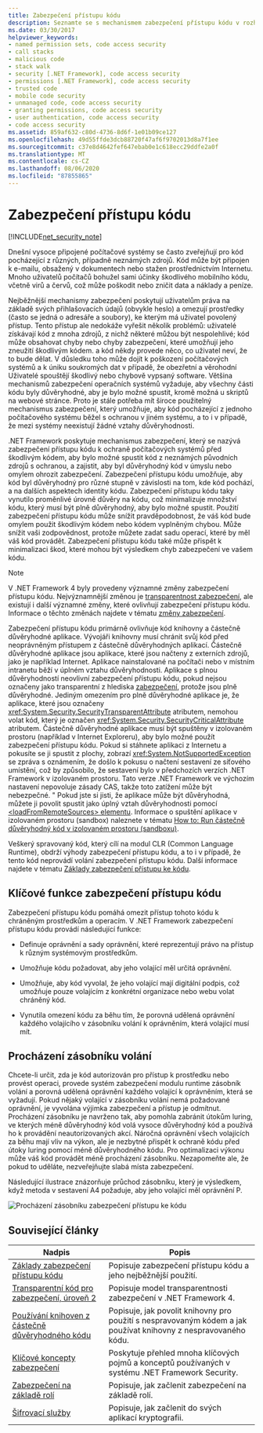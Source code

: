 ```yaml
---
title: Zabezpečení přístupu kódu
description: Seznamte se s mechanismem zabezpečení přístupu kódu v rozhraní .NET, který pomáhá chránit počítačové systémy před škodlivým mobilním kódem.
ms.date: 03/30/2017
helpviewer_keywords:
- named permission sets, code access security
- call stacks
- malicious code
- stack walk
- security [.NET Framework], code access security
- permissions [.NET Framework], code access security
- trusted code
- mobile code security
- unmanaged code, code access security
- granting permissions, code access security
- user authentication, code access security
- code access security
ms.assetid: 859af632-c80d-4736-8d6f-1e01b09ce127
ms.openlocfilehash: 49d55ffde3dcb88720f47af6f9702013d8a7f1ee
ms.sourcegitcommit: c37e8d4642fef647ebab0e1c618ecc29ddfe2a0f
ms.translationtype: MT
ms.contentlocale: cs-CZ
ms.lasthandoff: 08/06/2020
ms.locfileid: "87855865"
---
```

# <a name="code-access-security"></a>Zabezpečení přístupu kódu

[!INCLUDE[net_security_note](../../../includes/net-security-note-md.md)]  
  
 Dnešní vysoce připojené počítačové systémy se často zveřejňují pro kód pocházející z různých, případně neznámých zdrojů. Kód může být připojen k e-mailu, obsažený v dokumentech nebo stažen prostřednictvím Internetu. Mnoho uživatelů počítačů bohužel sami účinky škodlivého mobilního kódu, včetně virů a červů, což může poškodit nebo zničit data a náklady a peníze.  
  
 Nejběžnější mechanismy zabezpečení poskytují uživatelům práva na základě svých přihlašovacích údajů (obvykle heslo) a omezují prostředky (často se jedná o adresáře a soubory), ke kterým má uživatel povolený přístup. Tento přístup ale nedokáže vyřešit několik problémů: uživatelé získávají kód z mnoha zdrojů, z nichž některé můžou být nespolehlivé; kód může obsahovat chyby nebo chyby zabezpečení, které umožňují jeho zneužití škodlivým kódem. a kód někdy provede něco, co uživatel neví, že to bude dělat. V důsledku toho může dojít k poškození počítačových systémů a k úniku soukromých dat v případě, že obezřetní a věrohodní Uživatelé spouštějí škodlivý nebo chybově vypsaný software. Většina mechanismů zabezpečení operačních systémů vyžaduje, aby všechny části kódu byly důvěryhodné, aby je bylo možné spustit, kromě možná u skriptů na webové stránce. Proto je stále potřeba mít široce použitelný mechanismus zabezpečení, který umožňuje, aby kód pocházející z jednoho počítačového systému běžel s ochranou v jiném systému, a to i v případě, že mezi systémy neexistují žádné vztahy důvěryhodnosti.  
  
 .NET Framework poskytuje mechanismus zabezpečení, který se nazývá zabezpečení přístupu kódu k ochraně počítačových systémů před škodlivým kódem, aby bylo možné spustit kód z neznámých původních zdrojů s ochranou, a zajistit, aby byl důvěryhodný kód v úmyslu nebo omylem ohrozit zabezpečení. Zabezpečení přístupu kódu umožňuje, aby kód byl důvěryhodný pro různé stupně v závislosti na tom, kde kód pochází, a na dalších aspektech identity kódu. Zabezpečení přístupu kódu taky vynutilo proměnlivé úrovně důvěry na kódu, což minimalizuje množství kódu, který musí být plně důvěryhodný, aby bylo možné spustit. Použití zabezpečení přístupu kódu může snížit pravděpodobnost, že váš kód bude omylem použit škodlivým kódem nebo kódem vyplněným chybou. Může snížit vaši zodpovědnost, protože můžete zadat sadu operací, které by měl váš kód provádět. Zabezpečení přístupu kódu také může přispět k minimalizaci škod, které mohou být výsledkem chyb zabezpečení ve vašem kódu.  
  
> [!NOTE]
> V .NET Framework 4 byly provedeny významné změny zabezpečení přístupu kódu. Nejvýznamnější změnou je [transparentnost zabezpečení](security-transparent-code.md), ale existují i další významné změny, které ovlivňují zabezpečení přístupu kódu. Informace o těchto změnách najdete v tématu [změny zabezpečení](https://docs.microsoft.com/previous-versions/dotnet/framework/security/security-changes).  
  
 Zabezpečení přístupu kódu primárně ovlivňuje kód knihovny a částečně důvěryhodné aplikace. Vývojáři knihovny musí chránit svůj kód před neoprávněným přístupem z částečně důvěryhodných aplikací. Částečně důvěryhodné aplikace jsou aplikace, které jsou načteny z externích zdrojů, jako je například Internet. Aplikace nainstalované na počítači nebo v místním intranetu běží v úplném vztahu důvěryhodnosti. Aplikace s plnou důvěryhodností neovlivní zabezpečení přístupu kódu, pokud nejsou označeny jako transparentní z hlediska [zabezpečení](security-transparent-code.md), protože jsou plně důvěryhodné. Jediným omezením pro plně důvěryhodné aplikace je, že aplikace, které jsou označeny <xref:System.Security.SecurityTransparentAttribute> atributem, nemohou volat kód, který je označen <xref:System.Security.SecurityCriticalAttribute> atributem. Částečně důvěryhodné aplikace musí být spuštěny v izolovaném prostoru (například v Internet Exploreru), aby bylo možné použít zabezpečení přístupu kódu. Pokud si stáhnete aplikaci z Internetu a pokusíte se ji spustit z plochy, zobrazí <xref:System.NotSupportedException> se zpráva s oznámením, že došlo k pokusu o načtení sestavení ze síťového umístění, což by způsobilo, že sestavení bylo v předchozích verzích .NET Framework v izolovaném prostoru. Tato verze .NET Framework ve výchozím nastavení nepovoluje zásady CAS, takže toto zatížení může být nebezpečné. " Pokud jste si jisti, že aplikace může být důvěryhodná, můžete ji povolit spustit jako úplný vztah důvěryhodnosti pomocí [ \<loadFromRemoteSources> elementu](../configure-apps/file-schema/runtime/loadfromremotesources-element.md). Informace o spuštění aplikace v izolovaném prostoru (sandbox) naleznete v tématu [How to: Run částečně důvěryhodný kód v izolovaném prostoru (sandboxu)](how-to-run-partially-trusted-code-in-a-sandbox.md).  
  
 Veškerý spravovaný kód, který cílí na modul CLR (Common Language Runtime), obdrží výhody zabezpečení přístupu kódu, a to i v případě, že tento kód neprovádí volání zabezpečení přístupu kódu. Další informace najdete v tématu [Základy zabezpečení přístupu ke kódu](code-access-security-basics.md).  
  
<a name="key_functions"></a>
## <a name="key-functions-of-code-access-security"></a>Klíčové funkce zabezpečení přístupu kódu  
 Zabezpečení přístupu kódu pomáhá omezit přístup tohoto kódu k chráněným prostředkům a operacím. V .NET Framework zabezpečení přístupu kódu provádí následující funkce:  
  
- Definuje oprávnění a sady oprávnění, které reprezentují právo na přístup k různým systémovým prostředkům.  
  
- Umožňuje kódu požadovat, aby jeho volající měl určitá oprávnění.  
  
- Umožňuje, aby kód vyvolal, že jeho volající mají digitální podpis, což umožňuje pouze volajícím z konkrétní organizace nebo webu volat chráněný kód.  
  
- Vynutila omezení kódu za běhu tím, že porovná udělená oprávnění každého volajícího v zásobníku volání k oprávněním, která volající musí mít.  
  
<a name="walking_the_call_stack"></a>
## <a name="walking-the-call-stack"></a>Procházení zásobníku volání  
 Chcete-li určit, zda je kód autorizován pro přístup k prostředku nebo provést operaci, provede systém zabezpečení modulu runtime zásobník volání a porovná udělená oprávnění každého volající k oprávněním, která se vyžadují. Pokud nějaký volající v zásobníku volání nemá požadované oprávnění, je vyvolána výjimka zabezpečení a přístup je odmítnut. Procházení zásobníku je navrženo tak, aby pomohla zabránit útokům luring, ve kterých méně důvěryhodný kód volá vysoce důvěryhodný kód a používá ho k provádění neautorizovaných akcí. Náročná oprávnění všech volajících za běhu mají vliv na výkon, ale je nezbytné přispět k ochraně kódu před útoky luring pomocí méně důvěryhodného kódu. Pro optimalizaci výkonu může váš kód provádět méně procházení zásobníku. Nezapomeňte ale, že pokud to uděláte, nezveřejňujte slabá místa zabezpečení.  
  
 Následující ilustrace znázorňuje průchod zásobníku, který je výsledkem, když metoda v sestavení A4 požaduje, aby jeho volající měl oprávnění P.  
  
 ![Procházení zásobníku zabezpečení přístupu ke kódu](media/slide-10a.gif "slide_10a")
  
<a name="related_topics"></a>
## <a name="related-articles"></a>Související články
  
|Nadpis|Popis|  
|-----------|-----------------|  
|[Základy zabezpečení přístupu kódu](code-access-security-basics.md)|Popisuje zabezpečení přístupu kódu a jeho nejběžnější použití.|  
|[Transparentní kód pro zabezpečení, úroveň 2](security-transparent-code-level-2.md)|Popisuje model transparentnosti zabezpečení v .NET Framework 4.|  
|[Používání knihoven z částečně důvěryhodného kódu](using-libraries-from-partially-trusted-code.md)|Popisuje, jak povolit knihovny pro použití s nespravovaným kódem a jak používat knihovny z nespravovaného kódu.|  
|[Klíčové koncepty zabezpečení](../../standard/security/key-security-concepts.md)|Poskytuje přehled mnoha klíčových pojmů a konceptů používaných v systému .NET Framework Security.|  
|[Zabezpečení na základě rolí](../../standard/security/role-based-security.md)|Popisuje, jak začlenit zabezpečení na základě rolí.|  
|[Šifrovací služby](../../standard/security/cryptographic-services.md)|Popisuje, jak začlenit do svých aplikací kryptografii.|
